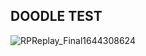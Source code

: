 ## DOODLE TEST
![RPReplay_Final1644308624](https://user-images.githubusercontent.com/32888552/152949037-bb434019-dfa8-49c9-9538-03f35bb86a3c.gif)
